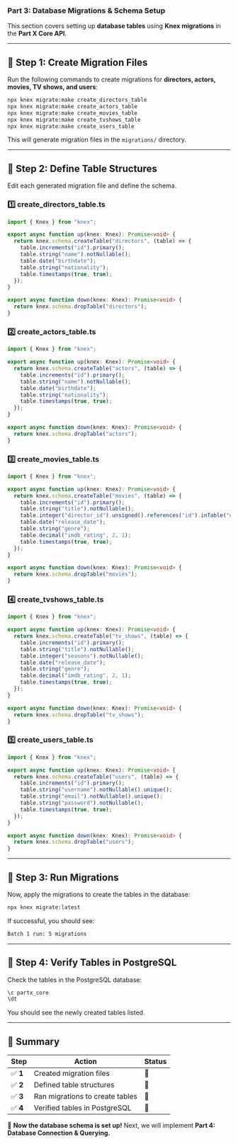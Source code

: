 ### **Part 3: Database Migrations & Schema Setup**

This section covers setting up **database tables** using **Knex migrations** in the **Part X Core API**.

---

## **📌 Step 1: Create Migration Files**
Run the following commands to create migrations for **directors, actors, movies, TV shows, and users**:

```bash
npx knex migrate:make create_directors_table
npx knex migrate:make create_actors_table
npx knex migrate:make create_movies_table
npx knex migrate:make create_tvshows_table
npx knex migrate:make create_users_table
```

This will generate migration files in the `migrations/` directory.

---

## **📌 Step 2: Define Table Structures**
Edit each generated migration file and define the schema.

### **1️⃣ create_directors_table.ts**
```typescript
import { Knex } from "knex";

export async function up(knex: Knex): Promise<void> {
  return knex.schema.createTable("directors", (table) => {
    table.increments("id").primary();
    table.string("name").notNullable();
    table.date("birthdate");
    table.string("nationality");
    table.timestamps(true, true);
  });
}

export async function down(knex: Knex): Promise<void> {
  return knex.schema.dropTable("directors");
}
```

### **2️⃣ create_actors_table.ts**
```typescript
import { Knex } from "knex";

export async function up(knex: Knex): Promise<void> {
  return knex.schema.createTable("actors", (table) => {
    table.increments("id").primary();
    table.string("name").notNullable();
    table.date("birthdate");
    table.string("nationality");
    table.timestamps(true, true);
  });
}

export async function down(knex: Knex): Promise<void> {
  return knex.schema.dropTable("actors");
}
```

### **3️⃣ create_movies_table.ts**
```typescript
import { Knex } from "knex";

export async function up(knex: Knex): Promise<void> {
  return knex.schema.createTable("movies", (table) => {
    table.increments("id").primary();
    table.string("title").notNullable();
    table.integer("director_id").unsigned().references("id").inTable("directors").onDelete("CASCADE");
    table.date("release_date");
    table.string("genre");
    table.decimal("imdb_rating", 2, 1);
    table.timestamps(true, true);
  });
}

export async function down(knex: Knex): Promise<void> {
  return knex.schema.dropTable("movies");
}
```

### **4️⃣ create_tvshows_table.ts**
```typescript
import { Knex } from "knex";

export async function up(knex: Knex): Promise<void> {
  return knex.schema.createTable("tv_shows", (table) => {
    table.increments("id").primary();
    table.string("title").notNullable();
    table.integer("seasons").notNullable();
    table.date("release_date");
    table.string("genre");
    table.decimal("imdb_rating", 2, 1);
    table.timestamps(true, true);
  });
}

export async function down(knex: Knex): Promise<void> {
  return knex.schema.dropTable("tv_shows");
}
```

### **5️⃣ create_users_table.ts**
```typescript
import { Knex } from "knex";

export async function up(knex: Knex): Promise<void> {
  return knex.schema.createTable("users", (table) => {
    table.increments("id").primary();
    table.string("username").notNullable().unique();
    table.string("email").notNullable().unique();
    table.string("password").notNullable();
    table.timestamps(true, true);
  });
}

export async function down(knex: Knex): Promise<void> {
  return knex.schema.dropTable("users");
}
```

---

## **📌 Step 3: Run Migrations**
Now, apply the migrations to create the tables in the database:

```bash
npx knex migrate:latest
```

If successful, you should see:

```bash
Batch 1 run: 5 migrations
```

---

## **📌 Step 4: Verify Tables in PostgreSQL**
Check the tables in the PostgreSQL database:

```sql
\c partx_core
\dt
```

You should see the newly created tables listed.

---

## **🎯 Summary**

| Step | Action | Status |
|------|--------|--------|
| ✅ **1** | Created migration files | 🔄 |
| ✅ **2** | Defined table structures | 🔄 |
| ✅ **3** | Ran migrations to create tables | 🔄 |
| ✅ **4** | Verified tables in PostgreSQL | 🔄 |

🚀 **Now the database schema is set up!** Next, we will implement **Part 4: Database Connection & Querying.**